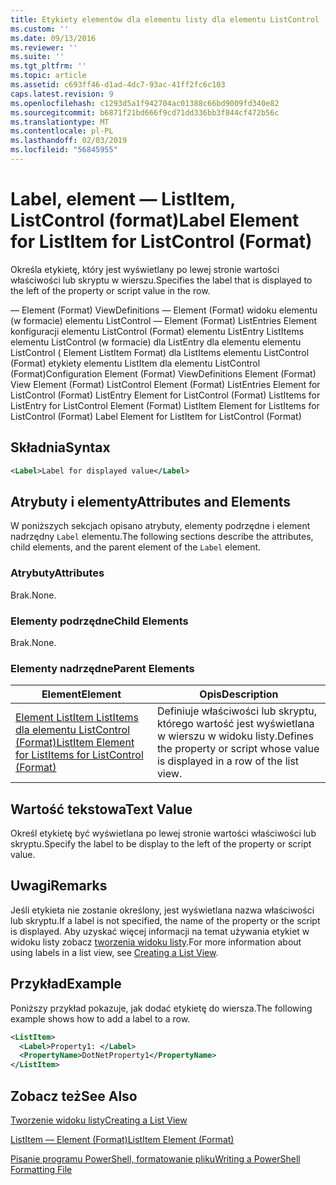 ```yaml
---
title: Etykiety elementów dla elementu listy dla elementu ListControl (Format) | Dokumentacja firmy Microsoft
ms.custom: ''
ms.date: 09/13/2016
ms.reviewer: ''
ms.suite: ''
ms.tgt_pltfrm: ''
ms.topic: article
ms.assetid: c693ff46-d1ad-4dc7-93ac-41ff2fc6c103
caps.latest.revision: 9
ms.openlocfilehash: c1293d5a1f942704ac01388c66bd9009fd340e82
ms.sourcegitcommit: b6871f21bd666f9cd71dd336bb3f844cf472b56c
ms.translationtype: MT
ms.contentlocale: pl-PL
ms.lasthandoff: 02/03/2019
ms.locfileid: "56845955"
---
```

# <a name="label-element-for-listitem-for-listcontrol-format"></a><span data-ttu-id="f0859-102">Label, element — ListItem, ListControl (format)</span><span class="sxs-lookup"><span data-stu-id="f0859-102">Label Element for ListItem for ListControl (Format)</span></span>

<span data-ttu-id="f0859-103">Określa etykietę, który jest wyświetlany po lewej stronie wartości właściwości lub skryptu w wierszu.</span><span class="sxs-lookup"><span data-stu-id="f0859-103">Specifies the label that is displayed to the left of the property or script value in the row.</span></span>

<span data-ttu-id="f0859-104">— Element (Format) ViewDefinitions — Element (Format) widoku elementu (w formacie) elementu ListControl — Element (Format) ListEntries Element konfiguracji elementu ListControl (Format) elementu ListEntry ListItems elementu ListControl (w formacie) dla ListEntry dla elementu elementu ListControl ( Element ListItem Format) dla ListItems elementu ListControl (Format) etykiety elementu ListItem dla elementu ListControl (Format)</span><span class="sxs-lookup"><span data-stu-id="f0859-104">Configuration Element (Format) ViewDefinitions Element (Format) View Element (Format) ListControl Element (Format) ListEntries Element for ListControl (Format) ListEntry Element for ListControl (Format) ListItems for ListEntry for ListControl Element (Format) ListItem Element for ListItems for ListControl (Format) Label Element for ListItem for ListControl (Format)</span></span>

## <a name="syntax"></a><span data-ttu-id="f0859-105">Składnia</span><span class="sxs-lookup"><span data-stu-id="f0859-105">Syntax</span></span>

```xml
<Label>Label for displayed value</Label>
```

## <a name="attributes-and-elements"></a><span data-ttu-id="f0859-106">Atrybuty i elementy</span><span class="sxs-lookup"><span data-stu-id="f0859-106">Attributes and Elements</span></span>

<span data-ttu-id="f0859-107">W poniższych sekcjach opisano atrybuty, elementy podrzędne i element nadrzędny `Label` elementu.</span><span class="sxs-lookup"><span data-stu-id="f0859-107">The following sections describe the attributes, child elements, and the parent element of the `Label` element.</span></span>

### <a name="attributes"></a><span data-ttu-id="f0859-108">Atrybuty</span><span class="sxs-lookup"><span data-stu-id="f0859-108">Attributes</span></span>

<span data-ttu-id="f0859-109">Brak.</span><span class="sxs-lookup"><span data-stu-id="f0859-109">None.</span></span>

### <a name="child-elements"></a><span data-ttu-id="f0859-110">Elementy podrzędne</span><span class="sxs-lookup"><span data-stu-id="f0859-110">Child Elements</span></span>

<span data-ttu-id="f0859-111">Brak.</span><span class="sxs-lookup"><span data-stu-id="f0859-111">None.</span></span>

### <a name="parent-elements"></a><span data-ttu-id="f0859-112">Elementy nadrzędne</span><span class="sxs-lookup"><span data-stu-id="f0859-112">Parent Elements</span></span>

|<span data-ttu-id="f0859-113">Element</span><span class="sxs-lookup"><span data-stu-id="f0859-113">Element</span></span>|<span data-ttu-id="f0859-114">Opis</span><span class="sxs-lookup"><span data-stu-id="f0859-114">Description</span></span>|
|-------------|-----------------|
|[<span data-ttu-id="f0859-115">Element ListItem ListItems dla elementu ListControl (Format)</span><span class="sxs-lookup"><span data-stu-id="f0859-115">ListItem Element for ListItems for ListControl (Format)</span></span>](./listitem-element-for-listitems-for-listcontrol-format.md)|<span data-ttu-id="f0859-116">Definiuje właściwości lub skryptu, którego wartość jest wyświetlana w wierszu w widoku listy.</span><span class="sxs-lookup"><span data-stu-id="f0859-116">Defines the property or script whose value is displayed in a row of the list view.</span></span>|

## <a name="text-value"></a><span data-ttu-id="f0859-117">Wartość tekstowa</span><span class="sxs-lookup"><span data-stu-id="f0859-117">Text Value</span></span>

<span data-ttu-id="f0859-118">Określ etykietę być wyświetlana po lewej stronie wartości właściwości lub skryptu.</span><span class="sxs-lookup"><span data-stu-id="f0859-118">Specify the label to be display to the left of the property or script value.</span></span>

## <a name="remarks"></a><span data-ttu-id="f0859-119">Uwagi</span><span class="sxs-lookup"><span data-stu-id="f0859-119">Remarks</span></span>

<span data-ttu-id="f0859-120">Jeśli etykieta nie zostanie określony, jest wyświetlana nazwa właściwości lub skryptu.</span><span class="sxs-lookup"><span data-stu-id="f0859-120">If a label is not specified, the name of the property or the script is displayed.</span></span> <span data-ttu-id="f0859-121">Aby uzyskać więcej informacji na temat używania etykiet w widoku listy zobacz [tworzenia widoku listy](./creating-a-list-view.md).</span><span class="sxs-lookup"><span data-stu-id="f0859-121">For more information about using labels in a list view, see [Creating a List View](./creating-a-list-view.md).</span></span>

## <a name="example"></a><span data-ttu-id="f0859-122">Przykład</span><span class="sxs-lookup"><span data-stu-id="f0859-122">Example</span></span>

<span data-ttu-id="f0859-123">Poniższy przykład pokazuje, jak dodać etykietę do wiersza.</span><span class="sxs-lookup"><span data-stu-id="f0859-123">The following example shows how to add a label to a row.</span></span>

```xml
<ListItem>
  <Label>Property1: </Label>
  <PropertyName>DotNetProperty1</PropertyName>
</ListItem>

```

## <a name="see-also"></a><span data-ttu-id="f0859-124">Zobacz też</span><span class="sxs-lookup"><span data-stu-id="f0859-124">See Also</span></span>

[<span data-ttu-id="f0859-125">Tworzenie widoku listy</span><span class="sxs-lookup"><span data-stu-id="f0859-125">Creating a List View</span></span>](./creating-a-list-view.md)

[<span data-ttu-id="f0859-126">ListItem — Element (Format)</span><span class="sxs-lookup"><span data-stu-id="f0859-126">ListItem Element (Format)</span></span>](./listitem-element-for-listitems-for-listcontrol-format.md)

[<span data-ttu-id="f0859-127">Pisanie programu PowerShell, formatowanie pliku</span><span class="sxs-lookup"><span data-stu-id="f0859-127">Writing a PowerShell Formatting File</span></span>](./writing-a-powershell-formatting-file.md)
